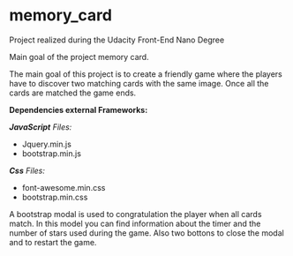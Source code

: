 # memory_card
Project realized during the Udacity Front-End Nano Degree

Main goal of the project memory card.

The main goal of this project is to create a friendly game where the players have to discover two matching cards with the same image. Once all the cards are matched the game ends.

**Dependencies external Frameworks:**

_**JavaScript** Files:_
- Jquery.min.js
- bootstrap.min.js

_**Css** Files:_
- font-awesome.min.css
- bootstrap.min.css

A bootstrap modal is used to congratulation the player when all cards match. In this model you can find information about the timer and the number of stars used during the game. Also two bottons to close the modal and to restart the game. 
